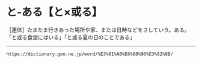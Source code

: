 # と‐ある【と×或る】

［連体］たまたま行きあった場所や家、または日時などをさしていう。ある。「と或る食堂にはいる」「と或る夏の日のことである」

---
`https://dictionary.goo.ne.jp/word/%E3%81%A8%E6%88%96%E3%82%8B/`
